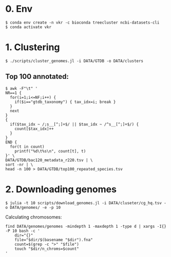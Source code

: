 # 0. Env
```shell
$ conda env create -n vkr -c bioconda treecluster ncbi-datasets-cli
$ conda activate vkr
```

# 1. Clustering
```shell
$ ./scripts/cluster_genomes.jl -i DATA/GTDB -o DATA/clusters
```


## Top 100 annotated:
```shell
$ awk -F"\t" '                                      
NR==1 {
  for(i=1;i<=NF;i++) {
    if($i=="gtdb_taxonomy") { tax_idx=i; break }
  }
  next
}
{
  if($tax_idx ~ /;s__[^;]+$/ || $tax_idx ~ /^s__[^;]+$/) {
    count[$tax_idx]++
  }
}
END {
  for(t in count)
    printf("%d\t%s\n", count[t], t)
}' \
DATA/GTDB/bac120_metadata_r220.tsv | \
sort -nr | \
head -n 100 > DATA/GTDB/top100_repeated_species.tsv
```

# 2. Downloading genomes
```shell
$ julia -t 10 scripts/download_genomes.jl -i DATA/cluseter/cg_hq.tsv -o DATA/genomes/ -e -p 10
```

Calculating chromosomes:
```
find DATA/genomes/genomes -mindepth 1 -maxdepth 1 -type d | xargs -I{} -P 10 bash -c '
    dir="{}"                     
    file="$dir/$(basename "$dir").fna"
    count=$(grep -c ">" "$file")
    touch "$dir/n_chroms=$count"
'
```
